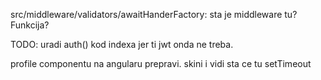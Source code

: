 src/middleware/validators/awaitHanderFactory:
sta je middleware tu?
Funkcija?

TODO:
uradi auth() kod indexa jer ti jwt onda ne treba.


profile componentu na angularu prepravi. skini i vidi sta ce tu setTimeout